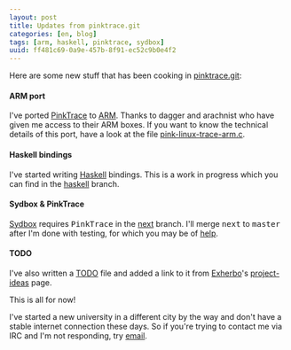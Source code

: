 ```yaml
---
layout: post
title: Updates from pinktrace.git
categories: [en, blog]
tags: [arm, haskell, pinktrace, sydbox]
uuid: ff481c69-0a9e-457b-8f91-ec52c9b0e4f2
---
```


Here are some new stuff that has been cooking in
[pinktrace.git](git://github.com/alip/pinktrace.git):  

#### ARM port
I've ported [PinkTrace](http://dev.exherbo.org/~alip/pinktrace) to
[ARM](http://en.wikipedia.org/wiki/ARM_architecture). Thanks to dagger and
arachnist who have given me access to their ARM boxes. If you want to know the
technical details of this port, have a look at the file
[pink-linux-trace-arm.c](http://github.com/alip/pinktrace/blob/master/src/pink-linux-trace-arm.c).

#### Haskell bindings
I've started writing [Haskell](http://www.haskell.org/) bindings. This is a work
in progress which you can find in the
[haskell](http://github.com/alip/pinktrace/tree/haskell) branch.

#### Sydbox & PinkTrace
[Sydbox](http://git.exherbo.org/?p=sydbox.git;a=summary) requires
<tt>PinkTrace</tt> in the
[next](http://git.exherbo.org/?p=sydbox.git;a=shortlog;h=refs/heads/next)
branch. I'll merge <tt>next</tt> to <tt>master</tt> after I'm done with testing,
for which you may be of
[help](http://lists.exherbo.org/pipermail/exherbo-dev/2010-September/000718.html).

#### TODO
I've also written a
[TODO](http://github.com/alip/pinktrace/blob/master/TODO.mkd) file and added a
link to it from [Exherbo](http://www.exherbo.org)'s
[project-ideas](http://www.exherbo.org/docs/project-ideas.html) page.

This is all for now!

I've started a new university in a different city by the way and don't have a
stable internet connection these days. So if you're trying to contact me via IRC
and I'm not responding, try [email](mailto:alip@exherbo.org).
